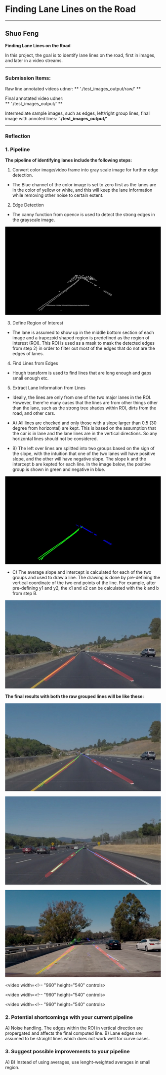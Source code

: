 # **Finding Lane Lines on the Road** 

---
## Shuo Feng

**Finding Lane Lines on the Road**

In this project, the goal is to identify lane lines on the road, first in images, and later in a video streams.

[//]: # (Image References)
[image1]: ./examples/grayscale.jpg "Grayscale"
[image2]: ./test_images_output/edges/solidYellowCurve.jpg "Edges"
[image3]: ./test_images_output/rawline/solidYellowCurve.jpg "Raw Lines"
[image4]: ./test_images_output/solidYellowCurve.jpg "Calcualted Lines"
[image5]: ./test_images_output/All_solidYellowCurve.jpg "Final"
[image6]: ./test_images_output/All_solidWhiteCurve.jpg "Final"
[image7]: ./test_images_output/All_challenge1.jpg "Final"

---

### Submission Items:
Raw line annotated videos udner: 
** './test_images_output/raw/' **

Final annotated video udner:  
** './test_images_output/' **

Intermediate sample images, such as edges, left/right group lines, final image with annoted lines:
**'./test_images_output/'**

---

### Reflection

### 1. Pipeline

**The pipeline of identifying lanes include the following steps:**

1) Convert color image/video frame into gray scale image for further edge detection. 

* The Blue channel of the color image is set to zero first as the lanes are in the color of yellow or white, and this will keep the lane information while removing other noise to certain extent.

2) Edge Detection

* The canny function from opencv is used to detect the strong edges in the grayscale image.

![alt text][image2]

3) Define Region of Interest

* The lane is assumed to show up in the middle bottom section of each image and a trapezoid shaped region is predefined as the region of interest (ROI). This ROI is used as a mask to mask the detected edges from step 2) in order to filter out most of the edges that do not are the edges of lanes.

4) Find Lines from Edges

* Hough transform is used to find lines that are long enough and gaps small enough etc.

5) Extract Lane Information from Lines

* Ideally, the lines are only from one of the two major lanes in the ROI. However, there're many cases that the lines are from other things other than the lane, such as the strong tree shades within ROI, dirts from the road, and other cars. 

* A) All lines are checked and only those with a slope larger than 0.5 (30 degree from horizontal) are kept. This is based on the assumption that the car is in lane and the lane lines are in the vertical directions. So any horizontal lines should not be considered.

* B) The left over lines are splitted into two groups based on the sign of the slope, with the intuition that one of the two lanes will have  positive slope, and the other will have negative slope. The slope k and the intercept b are kepted for each line. In the image below, the positive group is shown in green and negative in blue.

![alt text][image3]

* C) The average slope and intercept is calculated for each of the two groups and used to draw a line. The drawing is done by pre-defining the vertical coordinate of the two end points of the line. For example, after pre-defining y1 and y2, the x1 and x2 can be calculated with the k and b from step B.

![alt text][image4]


**The final results with both the raw grouped lines will be like these:**

![alt text][image5]

![alt text][image6]

![alt text][image7]

<video width=<!-- "960" height="540" controls>
        <source src="./test_videos_output/solidWhiteRight.mp4" type="video/mp4" markdown="1" >
</video>

<video width=<!-- "960" height="540" controls>
        <source src="./test_videos_output/solidYellowLeft.mp4" type="video/mp4" markdown="1" >
</video>

<video width=<!-- "960" height="540" controls>
        <source src="./test_videos_output/challenge.mp4" type="video/mp4" markdown="1" >
</video>

### 2. Potential shortcomings with your current pipeline
A) Noise handling. The edges within the ROI in vertical direction are propergated and affects the final computed line.
B) Lane edges are assumed to be straight lines which does not work well for curve cases.

### 3. Suggest possible improvements to your pipeline
A) 
B) Instead of using averages, use lenght-weighted averages in small region. 

